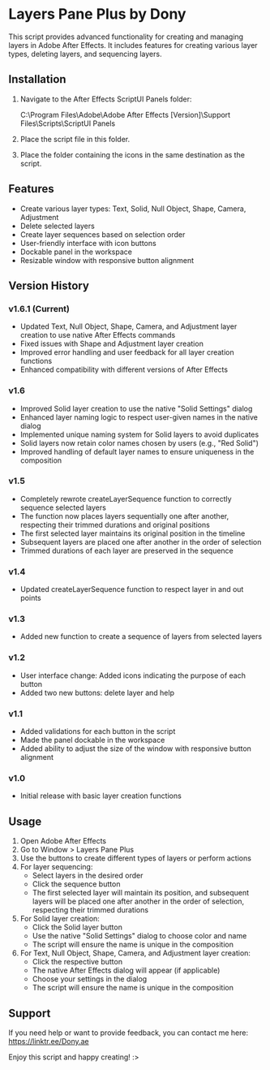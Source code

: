 # Layers Pane Plus by Dony
 This script provides advanced functionality for creating and managing layers in Adobe After Effects.  It includes features for creating various layer types, deleting layers, and sequencing layers.

## Installation
1. Navigate to the After Effects ScriptUI Panels folder:
   
   C:\Program Files\Adobe\Adobe After Effects [Version]\Support Files\Scripts\ScriptUI Panels
   
2. Place the script file in this folder.
3. Place the folder containing the icons in the same destination as the script.

## Features
- Create various layer types: Text, Solid, Null Object, Shape, Camera, Adjustment
- Delete selected layers
- Create layer sequences based on selection order
- User-friendly interface with icon buttons
- Dockable panel in the workspace
- Resizable window with responsive button alignment

## Version History

### v1.6.1 (Current)
- Updated Text, Null Object, Shape, Camera, and Adjustment layer creation to use native After Effects commands
- Fixed issues with Shape and Adjustment layer creation
- Improved error handling and user feedback for all layer creation functions
- Enhanced compatibility with different versions of After Effects

### v1.6
- Improved Solid layer creation to use the native "Solid Settings" dialog
- Enhanced layer naming logic to respect user-given names in the native dialog
- Implemented unique naming system for Solid layers to avoid duplicates
- Solid layers now retain color names chosen by users (e.g., "Red Solid")
- Improved handling of default layer names to ensure uniqueness in the composition

### v1.5
- Completely rewrote createLayerSequence function to correctly sequence selected layers
- The function now places layers sequentially one after another, respecting their trimmed durations and original positions
- The first selected layer maintains its original position in the timeline
- Subsequent layers are placed one after another in the order of selection
- Trimmed durations of each layer are preserved in the sequence

### v1.4
- Updated createLayerSequence function to respect layer in and out points

### v1.3
- Added new function to create a sequence of layers from selected layers

### v1.2
- User interface change: Added icons indicating the purpose of each button
- Added two new buttons: delete layer and help

### v1.1
- Added validations for each button in the script
- Made the panel dockable in the workspace
- Added ability to adjust the size of the window with responsive button alignment

### v1.0
- Initial release with basic layer creation functions

## Usage
1. Open Adobe After Effects
2. Go to Window > Layers Pane Plus
3. Use the buttons to create different types of layers or perform actions
4. For layer sequencing:
   - Select layers in the desired order
   - Click the sequence button
   - The first selected layer will maintain its position, and subsequent layers will be placed one after another in the order of selection, respecting their trimmed durations
5. For Solid layer creation:
   - Click the Solid layer button
   - Use the native "Solid Settings" dialog to choose color and name
   - The script will ensure the name is unique in the composition
6. For Text, Null Object, Shape, Camera, and Adjustment layer creation:
   - Click the respective button
   - The native After Effects dialog will appear (if applicable)
   - Choose your settings in the dialog
   - The script will ensure the name is unique in the composition

## Support
If you need help or want to provide feedback, you can contact me here:
https://linktr.ee/Dony.ae

Enjoy this script and happy creating! :>